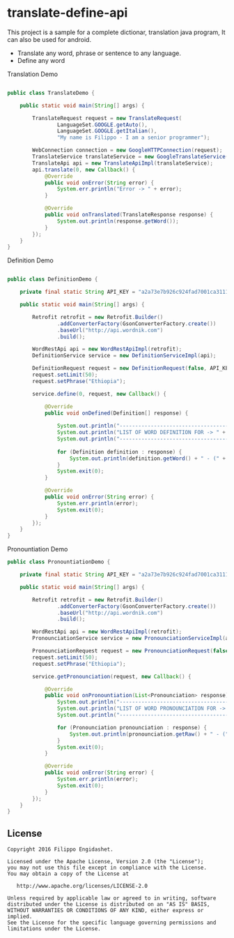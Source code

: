 # translate-define-api

This project is a sample for a complete dictionar, translation java program, It can also be used for android.

 * Translate any word, phrase or sentence to any language.
 * Define any word

Translation Demo

```java

public class TranslateDemo {

    public static void main(String[] args) {

        TranslateRequest request = new TranslateRequest(
                LanguageSet.GOOGLE.getAuto(),
                LanguageSet.GOOGLE.getItalian(),
                "My name is Filippo - I am a senior programmer");

        WebConnection connection = new GoogleHTTPConnection(request);
        TranslateService translateService = new GoogleTranslateService(connection);
        TranslateApi api = new TranslateApiImpl(translateService);
        api.translate(0, new Callback() {
            @Override
            public void onError(String error) {
                System.err.println("Error -> " + error);
            }

            @Override
            public void onTranslated(TranslateResponse response) {
                System.out.println(response.getWord());
            }
        });
    }
}

```

Definition Demo

```java

public class DefinitionDemo {

    private final static String API_KEY = "a2a73e7b926c924fad7001ca3111acd55af2ffabf50eb4ae5";

    public static void main(String[] args) {

        Retrofit retrofit = new Retrofit.Builder()
                .addConverterFactory(GsonConverterFactory.create())
                .baseUrl("http://api.wordnik.com")
                .build();

        WordRestApi api = new WordRestApiImpl(retrofit);
        DefinitionService service = new DefinitionServiceImpl(api);

        DefinitionRequest request = new DefinitionRequest(false, API_KEY);
        request.setLimit(50);
        request.setPhrase("Ethiopia");

        service.define(0, request, new Callback() {

            @Override
            public void onDefined(Definition[] response) {
                
                System.out.println("----------------------------------------------------------------------");
                System.out.println("LIST OF WORD DEFINITION FOR -> " + response[0].getWord());
                System.out.println("----------------------------------------------------------------------");
                
                for (Definition definition : response) {
                    System.out.println(definition.getWord() + " - (" + definition.getPartOfSpeech() + ") * " + definition.getText());
                }
                System.exit(0);
            }

            @Override
            public void onError(String error) {
                System.err.println(error);
                System.exit(0);
            }
        });
    }
}

```
Pronountiation Demo

```java
public class PronountiationDemo {

    private final static String API_KEY = "a2a73e7b926c924fad7001ca3111acd55af2ffabf50eb4ae5";

    public static void main(String[] args) {

        Retrofit retrofit = new Retrofit.Builder()
                .addConverterFactory(GsonConverterFactory.create())
                .baseUrl("http://api.wordnik.com")
                .build();

        WordRestApi api = new WordRestApiImpl(retrofit);
        PronounciationService service = new PronounciationServiceImpl(api);

        PronounciationRequest request = new PronounciationRequest(false, API_KEY);
        request.setLimit(50);
        request.setPhrase("Ethiopia");

        service.getPronounciation(request, new Callback() {

            @Override
            public void onPronountiation(List<Pronounciation> response) {
                System.out.println("----------------------------------------------------------------------");
                System.out.println("LIST OF WORD PRONOUNCIATION FOR -> " + response.get(0).getRawType());
                System.out.println("----------------------------------------------------------------------");

                for (Pronounciation pronounciation : response) {
                    System.out.println(pronounciation.getRaw() + " - (" + pronounciation.getSeq() + ") * " + pronounciation.getRawType());
                }
                System.exit(0);
            }

            @Override
            public void onError(String error) {
                System.err.println(error);
                System.exit(0);
            }
        });
    }
}

```

License
-------

    Copyright 2016 Filippo Engidashet.

    Licensed under the Apache License, Version 2.0 (the "License");
    you may not use this file except in compliance with the License.
    You may obtain a copy of the License at

       http://www.apache.org/licenses/LICENSE-2.0

    Unless required by applicable law or agreed to in writing, software
    distributed under the License is distributed on an "AS IS" BASIS,
    WITHOUT WARRANTIES OR CONDITIONS OF ANY KIND, either express or implied.
    See the License for the specific language governing permissions and
    limitations under the License.
